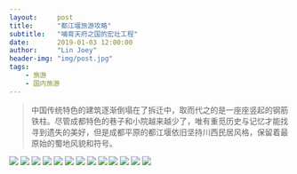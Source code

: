 ```yaml
---
layout:     post
title:      "都江堰旅游攻略"
subtitle:   "哺育天府之国的宏壮工程"
date:       2019-01-03 12:00:00
author:     "Lin Joey"
header-img: "img/post.jpg"
tags:
    - 旅游
    - 国内旅游
---
```


>中国传统特色的建筑逐渐倒塌在了拆迁中，取而代之的是一座座竖起的钢筋铁柱。尽管成都特色的巷子和小院越来越少了，唯有重觅历史与记忆才能找寻到遗失的美好，但是成都平原的都江堰依旧坚持川西民居风格，保留着最原始的蜀地风貌和符号。

![](https://linjoey-image.oss-cn-beijing.aliyuncs.com/我是驴友-都江堰_页面_01.jpg)
![](https://linjoey-image.oss-cn-beijing.aliyuncs.com/我是驴友-都江堰_页面_02.jpg)
![](https://linjoey-image.oss-cn-beijing.aliyuncs.com/我是驴友-都江堰_页面_03.jpg)
![](https://linjoey-image.oss-cn-beijing.aliyuncs.com/我是驴友-都江堰_页面_04.jpg)
![](https://linjoey-image.oss-cn-beijing.aliyuncs.com/我是驴友-都江堰_页面_05.jpg)
![](https://linjoey-image.oss-cn-beijing.aliyuncs.com/我是驴友-都江堰_页面_06.jpg)
![](https://linjoey-image.oss-cn-beijing.aliyuncs.com/我是驴友-都江堰_页面_07.jpg)
![](https://linjoey-image.oss-cn-beijing.aliyuncs.com/我是驴友-都江堰_页面_08.jpg)
![](https://linjoey-image.oss-cn-beijing.aliyuncs.com/我是驴友-都江堰_页面_09.jpg)
![](https://linjoey-image.oss-cn-beijing.aliyuncs.com/我是驴友-都江堰_页面_10.jpg)
![](https://linjoey-image.oss-cn-beijing.aliyuncs.com/我是驴友-都江堰_页面_11.jpg)
![](https://linjoey-image.oss-cn-beijing.aliyuncs.com/我是驴友-都江堰_页面_12.jpg)
![](https://linjoey-image.oss-cn-beijing.aliyuncs.com/我是驴友-都江堰_页面_13.jpg)
